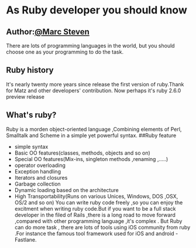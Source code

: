 # As Ruby developer you should know 
Author:[@Marc Steven](https://twitter.com/marcstevencoder)
---
There are lots of programming languages in the world, but you should choose one as your programming to do the task.
## Ruby history 
It's nearly twenty more years since release the first version of ruby.Thank for Matz and other developers' contribution.
Now perhaps it's ruby 2.6.0 preview release 
## What's ruby?
Ruby is a  morden object-oriented language ,Combining elements of Perl, Smalltalk  and Scheme in a simple yet powerful syntax.
##Ruby feature 
* simple syntax
* Basic OO features(classes, methods, objects  and  so on)
* Special OO features(Mix-ins, singleton methods ,renaming  ,.....)
* operator overloading 
* Exception handling 
* Iterators and closures
* Garbage collection
* Dynamic loading based on the architecture 
* High Transportability(Runs on various Unices, Windows, DOS ,OSX, OS/2 and so on)
You can write ruby code freely ,so you can enjoy the excitment when writing ruby code.But if you want to be a full stack developer in the filed of Rails ,there is a long road to move forward ,compared with other programming language ,it's complex .
But Ruby can do more task , there are lots of tools using iOS community from ruby .For instance the famous tool framework used for iOS and android -Fastlane.
     

